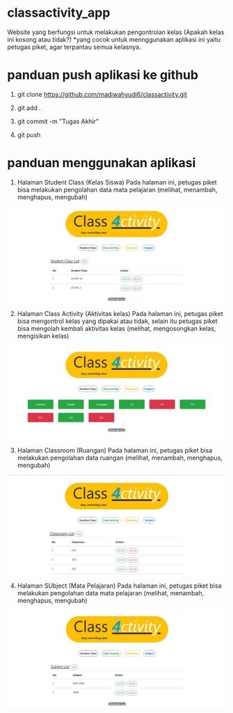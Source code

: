 # classactivity_app
Website yang berfungsi untuk melakukan pengontrolan kelas (Apakah kelas ini kosong atau tidak?)
*yang cocok untuk mennggunakan aplikasi ini yaitu petugas piket, agar terpantau semua kelasnya.
# panduan push aplikasi ke github 
1.  git clone https://github.com/madiwahyudi6/classactivity.git 

2. git add .

3. git commit -m "Tugas Akhir"

4. git push 

# panduan menggunakan aplikasi 

1. Halaman Student Class (Kelas Siswa)
Pada halaman ini, petugas piket bisa melakukan pengolahan data mata pelajaran (melihat, menambah, menghapus, mengubah)

![alt text](https://github.com/madiwahyudi6/classactivity/blob/master/picts/Studentclass.JPG)


2. Halaman Class Activity (Aktivitas kelas)
Pada halaman ini, petugas piket bisa mengontrol kelas yang dipakai atau tidak, selain itu petugas piket bisa mengolah kembali aktivitas kelas (melihat, mengosongkan kelas, mengisikan kelas)

![alt text](https://github.com/madiwahyudi6/classactivity/blob/master/picts/Classactivity.JPG)


3. Halaman Classroom (Ruangan)
Pada halaman ini, petugas piket bisa melakukan pengolahan data ruangan (melihat, menambah, menghapus, mengubah)

![alt text](https://github.com/madiwahyudi6/classactivity/blob/master/picts/Classroom.JPG)


4. Halaman SUbject (Mata Pelajaran)
Pada halaman ini, petugas piket bisa melakukan pengolahan data mata pelajaran (melihat, menambah, menghapus, mengubah)

![alt text](https://github.com/madiwahyudi6/classactivity/blob/master/picts/Subject.JPG)
